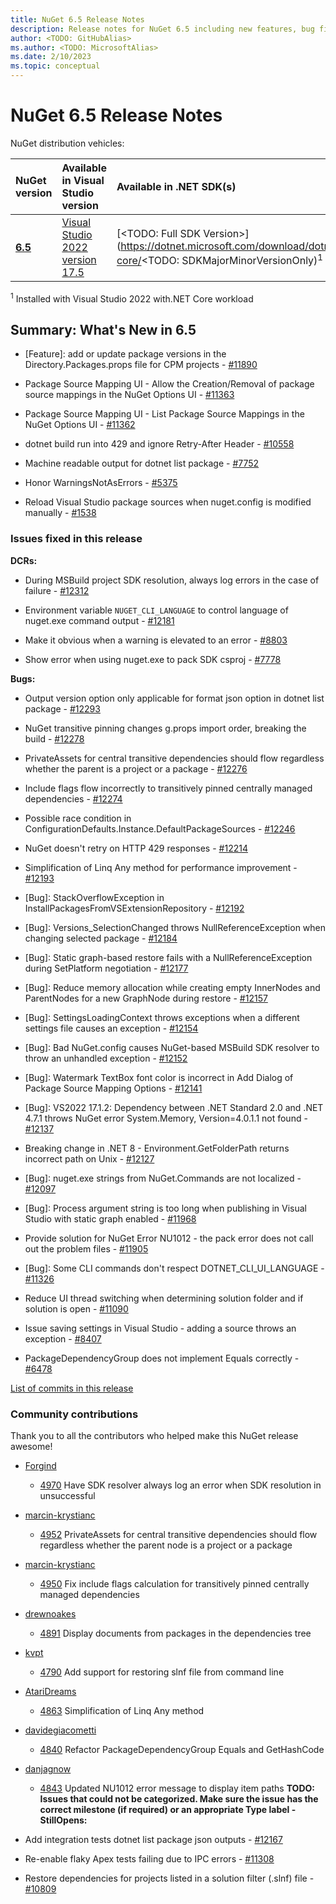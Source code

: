 ```yaml
---
title: NuGet 6.5 Release Notes
description: Release notes for NuGet 6.5 including new features, bug fixes, and DCRs.
author: <TODO: GitHubAlias>
ms.author: <TODO: MicrosoftAlias>
ms.date: 2/10/2023
ms.topic: conceptual
---
```


# NuGet 6.5 Release Notes

NuGet distribution vehicles:

| NuGet version | Available in Visual Studio version | Available in .NET SDK(s) |
|:---|:---|:---|
| [**6.5**](https://nuget.org/downloads) | [Visual Studio 2022 version 17.5](https://visualstudio.microsoft.com/downloads/) | [<TODO: Full SDK Version>](https://dotnet.microsoft.com/download/dotnet-core/<TODO: SDKMajorMinorVersionOnly)<sup>1</sup> |

<sup>1</sup> Installed with Visual Studio 2022 with.NET Core workload

## Summary: What's New in 6.5

* [Feature]: add or update package versions in the Directory.Packages.props file for CPM projects - [#11890](https://github.com/NuGet/Home/issues/11890)

* Package Source Mapping UI - Allow the Creation/Removal of package source mappings in the NuGet Options UI - [#11363](https://github.com/NuGet/Home/issues/11363)

* Package Source Mapping UI - List Package Source Mappings in the NuGet Options UI - [#11362](https://github.com/NuGet/Home/issues/11362)

* dotnet build run into 429 and ignore Retry-After Header - [#10558](https://github.com/NuGet/Home/issues/10558)

* Machine readable output for dotnet list package - [#7752](https://github.com/NuGet/Home/issues/7752)

* Honor WarningsNotAsErrors - [#5375](https://github.com/NuGet/Home/issues/5375)

* Reload Visual Studio package sources when nuget.config is modified manually - [#1538](https://github.com/NuGet/Home/issues/1538)

### Issues fixed in this release

**DCRs:**

* During MSBuild project SDK resolution, always log errors in the case of failure - [#12312](https://github.com/NuGet/Home/issues/12312)

* Environment variable `NUGET_CLI_LANGUAGE` to control language of nuget.exe command output - [#12181](https://github.com/NuGet/Home/issues/12181)

* Make it obvious when a warning is elevated to an error - [#8803](https://github.com/NuGet/Home/issues/8803)

* Show error when using nuget.exe to pack SDK csproj - [#7778](https://github.com/NuGet/Home/issues/7778)

**Bugs:**

* Output version option only applicable for format json option in dotnet list package - [#12293](https://github.com/NuGet/Home/issues/12293)

* NuGet transitive pinning changes g.props import order, breaking the build - [#12278](https://github.com/NuGet/Home/issues/12278)

* PrivateAssets for central transitive dependencies should flow regardless whether the parent is a project or a package - [#12276](https://github.com/NuGet/Home/issues/12276)

* Include flags flow incorrectly to transitively pinned centrally managed dependencies - [#12274](https://github.com/NuGet/Home/issues/12274)

* Possible race condition in ConfigurationDefaults.Instance.DefaultPackageSources - [#12246](https://github.com/NuGet/Home/issues/12246)

* NuGet doesn't retry on HTTP 429 responses - [#12214](https://github.com/NuGet/Home/issues/12214)

* Simplification of Linq Any method for performance improvement - [#12193](https://github.com/NuGet/Home/issues/12193)

* [Bug]: StackOverflowException in InstallPackagesFromVSExtensionRepository - [#12192](https://github.com/NuGet/Home/issues/12192)

* [Bug]: Versions_SelectionChanged throws NullReferenceException when changing selected package - [#12184](https://github.com/NuGet/Home/issues/12184)

* [Bug]: Static graph-based restore fails with a NullReferenceException during SetPlatform negotiation - [#12177](https://github.com/NuGet/Home/issues/12177)

* [Bug]: Reduce memory allocation while creating empty InnerNodes and ParentNodes for a new GraphNode during restore - [#12157](https://github.com/NuGet/Home/issues/12157)

* [Bug]: SettingsLoadingContext throws exceptions when a different settings file causes an exception - [#12154](https://github.com/NuGet/Home/issues/12154)

* [Bug]: Bad NuGet.config causes NuGet-based MSBuild SDK resolver to throw an unhandled exception - [#12152](https://github.com/NuGet/Home/issues/12152)

* [Bug]: Watermark TextBox font color is incorrect in Add Dialog of Package Source Mapping Options - [#12141](https://github.com/NuGet/Home/issues/12141)

* [Bug]: VS2022 17.1.2: Dependency between .NET Standard 2.0 and .NET 4.7.1 throws NuGet error System.Memory, Version=4.0.1.1 not found - [#12137](https://github.com/NuGet/Home/issues/12137)

* Breaking change in .NET 8 - Environment.GetFolderPath returns incorrect path on Unix - [#12127](https://github.com/NuGet/Home/issues/12127)

* [Bug]: nuget.exe strings from NuGet.Commands are not localized - [#12097](https://github.com/NuGet/Home/issues/12097)

* [Bug]: Process argument string is too long when publishing in Visual Studio with static graph enabled - [#11968](https://github.com/NuGet/Home/issues/11968)

* Provide solution for NuGet Error NU1012 - the pack error does not call out the problem files - [#11905](https://github.com/NuGet/Home/issues/11905)

* [Bug]: Some CLI commands don't respect DOTNET_CLI_UI_LANGUAGE - [#11326](https://github.com/NuGet/Home/issues/11326)

* Reduce UI thread switching when determining solution folder and if solution is open - [#11090](https://github.com/NuGet/Home/issues/11090)

* Issue saving settings in Visual Studio - adding a source throws an exception - [#8407](https://github.com/NuGet/Home/issues/8407)

* PackageDependencyGroup does not implement Equals correctly - [#6478](https://github.com/NuGet/Home/issues/6478)

[List of commits in this release](https://github.com/NuGet/NuGet.Client/compare/6.5.0.154...6.4.1.21)

### Community contributions

Thank you to all the contributors who helped make this NuGet release awesome!

* [Forgind](https://github.com/Forgind)
  * [4970](https://github.com/NuGet/NuGet.Client/pull/4970) Have SDK resolver always log an error when SDK resolution in unsuccessful
* [marcin-krystianc](https://github.com/marcin-krystianc)
  * [4952](https://github.com/NuGet/NuGet.Client/pull/4952) PrivateAssets for central transitive dependencies should flow regardless whether the parent node is a project or a package
* [marcin-krystianc](https://github.com/marcin-krystianc)
  * [4950](https://github.com/NuGet/NuGet.Client/pull/4950) Fix include flags calculation for transitively pinned centrally managed dependencies
* [drewnoakes](https://github.com/drewnoakes)
  * [4891](https://github.com/NuGet/NuGet.Client/pull/4891) Display documents from packages in the dependencies tree
* [kvpt](https://github.com/kvpt)
  * [4790](https://github.com/NuGet/NuGet.Client/pull/4790) Add support for restoring slnf file from command line
* [AtariDreams](https://github.com/AtariDreams)
  * [4863](https://github.com/NuGet/NuGet.Client/pull/4863) Simplification of Linq Any method
* [davidegiacometti](https://github.com/davidegiacometti)
  * [4840](https://github.com/NuGet/NuGet.Client/pull/4840) Refactor PackageDependencyGroup Equals and GetHashCode
* [danjagnow](https://github.com/danjagnow)
  * [4843](https://github.com/NuGet/NuGet.Client/pull/4843) Updated NU1012 error message to display item paths
**TODO: Issues that could not be categorized. Make sure the issue has the correct milestone (if required) or an appropriate Type label - StillOpens:**

* Add integration tests dotnet list package json outputs - [#12167](https://github.com/NuGet/Home/issues/12167)

* Re-enable flaky Apex tests failing due to IPC errors - [#11308](https://github.com/NuGet/Home/issues/11308)

* Restore dependencies for projects listed in a solution filter (.slnf) file - [#10809](https://github.com/NuGet/Home/issues/10809)

